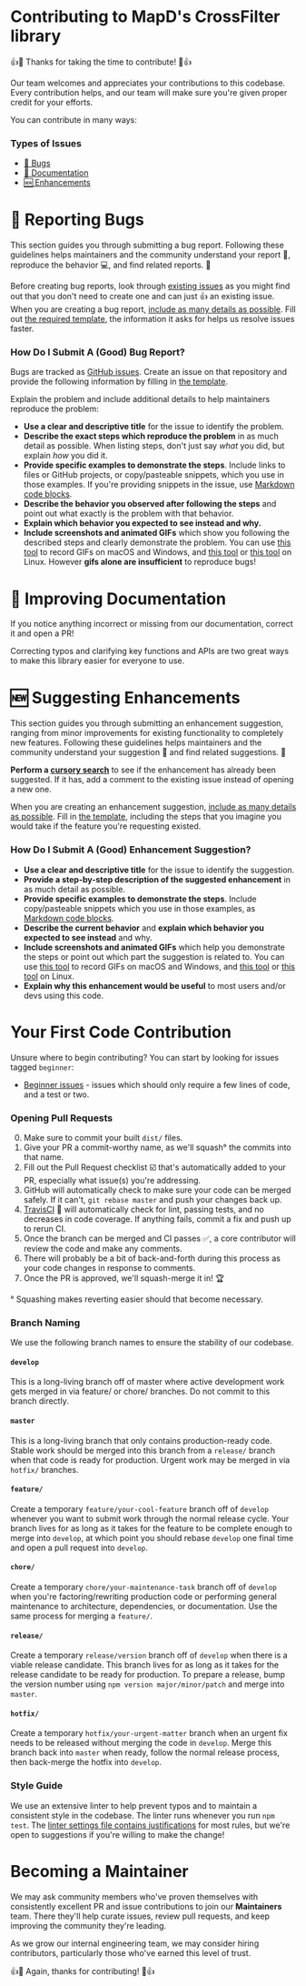 # Contributing to MapD's CrossFilter library
👍🎉 Thanks for taking the time to contribute! 🎉👍

Our team welcomes and appreciates your contributions to this codebase. Every contribution helps, and our team will make sure you're given proper credit for your efforts.

You can contribute in many ways:

### Types of Issues
- [🐞 Bugs](#reporting-bugs)
- [📖 Documentation](#improving-documentation)
- [🆕 Enhancements](#suggesting-enhancements)


# 🐞 Reporting Bugs

This section guides you through submitting a bug report. Following these guidelines helps maintainers and the community understand your report :pencil:, reproduce the behavior :computer:, and find related reports. :mag_right:

Before creating bug reports, look through [existing issues](https://github.com/mapd/mapd-connector-os-testing/issues?q=is%3Aopen+is%3Aissue+label%3Abug) as you might find out that you don't need to create one and can just 👍 an existing issue. When you are creating a bug report, [include as many details as possible](#how-do-i-submit-a-good-bug-report). Fill out [the required template](ISSUE_TEMPLATE.md), the information it asks for helps us resolve issues faster.

### How Do I Submit A (Good) Bug Report?

Bugs are tracked as [GitHub issues](https://guides.github.com/features/issues/). Create an issue on that repository and provide the following information by filling in [the template](ISSUE_TEMPLATE.md).

Explain the problem and include additional details to help maintainers reproduce the problem:

* **Use a clear and descriptive title** for the issue to identify the problem.
* **Describe the exact steps which reproduce the problem** in as much detail as possible. When listing steps, don't just say *what* you did, but explain *how* you did it.
* **Provide specific examples to demonstrate the steps**. Include links to files or GitHub projects, or copy/pasteable snippets, which you use in those examples. If you're providing snippets in the issue, use [Markdown code blocks](https://help.github.com/articles/markdown-basics/#multiple-lines).
* **Describe the behavior you observed after following the steps** and point out what exactly is the problem with that behavior.
* **Explain which behavior you expected to see instead and why.**
* **Include screenshots and animated GIFs** which show you following the described steps and clearly demonstrate the problem. You can use [this tool](http://www.cockos.com/licecap/) to record GIFs on macOS and Windows, and [this tool](https://github.com/colinkeenan/silentcast) or [this tool](https://github.com/GNOME/byzanz) on Linux. However **gifs alone are insufficient** to reproduce bugs!


# 📖 Improving Documentation
If you notice anything incorrect or missing from our documentation, correct it and open a PR!

Correcting typos and clarifying key functions and APIs are two great ways to make this library easier for everyone to use.


# 🆕 Suggesting Enhancements

This section guides you through submitting an enhancement suggestion, ranging from minor improvements for existing functionality to completely new features. Following these guidelines helps maintainers and the community understand your suggestion :pencil: and find related suggestions. :mag_right:

**Perform a [cursory search](https://github.com/mapd/mapd-connector-os-testing/issues?q=is%3Aopen+is%3Aissue+label%3Aenhancement)** to see if the enhancement has already been suggested. If it has, add a comment to the existing issue instead of opening a new one.

When you are creating an enhancement suggestion, [include as many details as possible](#how-do-i-submit-a-good-enhancement-suggestion). Fill in [the template](ISSUE_TEMPLATE.md), including the steps that you imagine you would take if the feature you're requesting existed.

### How Do I Submit A (Good) Enhancement Suggestion?

* **Use a clear and descriptive title** for the issue to identify the suggestion.
* **Provide a step-by-step description of the suggested enhancement** in as much detail as possible.
* **Provide specific examples to demonstrate the steps**. Include copy/pasteable snippets which you use in those examples, as [Markdown code blocks](https://help.github.com/articles/markdown-basics/#multiple-lines).
* **Describe the current behavior** and **explain which behavior you expected to see instead** and why.
* **Include screenshots and animated GIFs** which help you demonstrate the steps or point out which part the suggestion is related to. You can use [this tool](http://www.cockos.com/licecap/) to record GIFs on macOS and Windows, and [this tool](https://github.com/colinkeenan/silentcast) or [this tool](https://github.com/GNOME/byzanz) on Linux.
* **Explain why this enhancement would be useful** to most users and/or devs using this code.


# Your First Code Contribution

Unsure where to begin contributing? You can start by looking for issues tagged `beginner`:

* [Beginner issues](https://github.com/mapd/mapd-connector-os-testing/issues?utf8=%E2%9C%93&q=is%3Aopen%20is%3Aissue%20label%3A%22beginner%22%20) - issues which should only require a few lines of code, and a test or two.

### Opening Pull Requests
0. Make sure to commit your built `dist/` files.
0. Give your PR a commit-worthy name, as we'll squash° the commits into that name.
0. Fill out the Pull Request checklist ☑️ that's automatically added to your PR, especially what issue(s) you're addressing.
0. GitHub will automatically check to make sure your code can be merged safely. If it can't, `git rebase master` and push your changes back up.
0. [TravisCI](travis-ci.com) 👷 will automatically check for lint, passing tests, and no decreases in code coverage. If anything fails, commit a fix and push up to rerun CI.
0. Once the branch can be merged and CI passes ✅, a core contributor will review the code and make any comments.
0. There will probably be a bit of back-and-forth during this process as your code changes in response to comments.
0. Once the PR is approved, we'll squash-merge it in! :trophy:

° Squashing makes reverting easier should that become necessary.

### Branch Naming

We use the following branch names to ensure the stability of our codebase.

#### `develop`

This is a long-living branch off of master where active development work gets merged in via feature/ or chore/ branches. Do not commit to this branch directly.

#### `master`

This is a long-living branch that only contains production-ready code. Stable work should be merged into this branch from a `release/` branch when that code is ready for production. Urgent work may be merged in via `hotfix/` branches.

#### `feature/`

Create a temporary `feature/your-cool-feature` branch off of `develop` whenever you want to submit work through the normal release cycle. Your branch lives for as long as it takes for the feature to be complete enough to merge into `develop`, at which point you should rebase `develop` one final time and open a pull request into `develop`.

#### `chore/`

Create a temporary `chore/your-maintenance-task` branch off of `develop` when you're factoring/rewriting production code or performing general maintenance to architecture, dependencies, or documentation. Use the same process for merging a `feature/`.

#### `release/`

Create a temporary `release/version` branch off of `develop` when there is a viable release candidate. This branch lives for as long as it takes for the release candidate to be ready for production. To prepare a release, bump the version number using `npm version major/minor/patch` and merge into `master`.

#### `hotfix/`

Create a temporary `hotfix/your-urgent-matter` branch when an urgent fix needs to be released without merging the code in `develop`. Merge this branch back into `master` when ready, follow the normal release process, then back-merge the hotfix into `develop`.

### Style Guide
We use an extensive linter to help prevent typos and to maintain a consistent style in the codebase. The linter runs whenever you run `npm test`. The [linter settings file contains justifications](../.eslintrc.json) for most rules, but we're open to suggestions if you're willing to make the change!


# Becoming a Maintainer
We may ask community members who've proven themselves with consistently excellent PR and issue contributions to join our **Maintainers** team. There they'll help curate issues, review pull requests, and keep improving the community they're leading.

As we grow our internal engineering team, we may consider hiring contributors, particularly those who've earned this level of trust.

👍🎉 Again, thanks for contributing! 🎉👍
